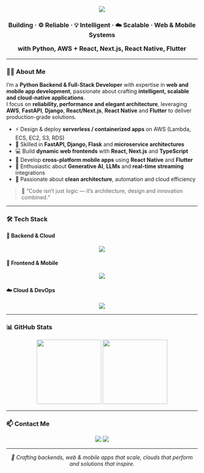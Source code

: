 <!-- Elegant Typing Intro -->
<p align="center">
  <img src="https://readme-typing-svg.herokuapp.com?font=Fira+Code&size=26&duration=2500&pause=1000&color=5EB4FF&center=true&vCenter=true&width=900&lines=Hi+👋,+I'm+SITS;Python+Backend+Engineer+%7C+AWS+Cloud+Developer;Full-Stack+Web+%26+Mobile App Builder;Scalable+%26+AI-Powered+Solutions+Architect">
</p>

<!-- Subtitle -->
<h3 align="center">Building · ⚙️ Reliable · 💡 Intelligent · ☁️ Scalable · Web & Mobile Systems<p></p>with Python, AWS + React, Next.js, React Native, Flutter</h3>

---

### 👨‍💻 About Me

I’m a **Python Backend & Full-Stack Developer** with expertise in **web and mobile app development**, passionate about crafting **intelligent, scalable and cloud-native applications**.  
I focus on **reliability, performance and elegant architecture**, leveraging **AWS**, **FastAPI**, **Django**, **React/Next.js**, **React Native** and **Flutter** to deliver production-grade solutions.

- ⚡ Design & deploy **serverless / containerized apps** on AWS (Lambda, ECS, EC2, S3, RDS)  
- 🧩 Skilled in **FastAPI, Django, Flask** and **microservice architectures**  
- 💻 Build **dynamic web frontends** with **React, Next.js** and **TypeScript**  
- 📱 Develop **cross-platform mobile apps** using **React Native** and **Flutter**  
- 🤖 Enthusiastic about **Generative AI**, **LLMs** and **real-time streaming** integrations  
- 🧰 Passionate about **clean architecture**, automation and cloud efficiency  

> 🧠 “Code isn’t just logic — it’s architecture, design and innovation combined.”

---

### 🛠️ Tech Stack

#### 💾 Backend & Cloud
<p align="center">
  <img src="https://skillicons.dev/icons?i=python,django,fastapi,flask,aws,docker,linux,postgresql,mysql,mongodb,redis" />
</p>

#### 🧰 Frontend & Mobile
<p align="center">
  <img src="https://skillicons.dev/icons?i=js,ts,react,nextjs,flutter,html,css,tailwind,vite,git,github,vscode" />
</p>

#### ☁️ Cloud & DevOps
<p align="center">
  <img src="https://skillicons.dev/icons?i=aws,docker,githubactions,linux,kubernetes,terraform" />
</p>

---

### 📊 GitHub Stats

<p align="center">
  <img height="170" src="https://github-readme-stats.vercel.app/api?username=sits0615&show_icons=true&theme=tokyonight&count_private=true&hide_border=true" />
  <img height="170" src="https://github-readme-stats.vercel.app/api/top-langs/?username=sits0615&layout=compact&theme=tokyonight&hide_border=true" />
</p>

---

### 📫 Contact Me

<p align="center">
  <a href="mailto:superioritstar@gmail.com"><img src="https://img.shields.io/badge/Gmail-D14836?style=for-the-badge&logo=gmail&logoColor=white"></a>
  <a href="mailto:superioritstar@outlook.com"><img src="https://img.shields.io/badge/Outlook-0078D4?style=for-the-badge&logo=microsoftoutlook&logoColor=white"></a>
</p>

---

<p align="center">
  <i>🚀 Crafting backends, web & mobile apps that scale, clouds that perform and solutions that inspire.</i>
</p>
